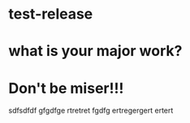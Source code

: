 # test-release

# what is your major work?

# Don't be miser!!!

sdfsdfdf
gfgdfge
rtretret
fgdfg
ertregergert
ertert
